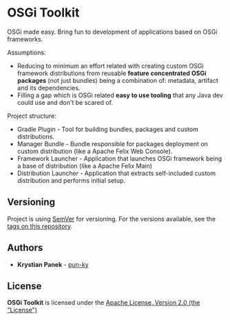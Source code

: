 # OSGi Toolkit

OSGi made easy. Bring fun to development of applications based on OSGi frameworks.

Assumptions:
 
* Reducing to minimum an effort related with creating custom OSGi framework distributions from reusable **feature concentrated OSGi packages** (not just bundles) being a combination of: metadata, artifact and its dependencies.
* Filling a gap which is OSGi related **easy to use tooling** that any Java dev could use and don't be scared of.

Project structure:

* Gradle Plugin - Tool for building bundles, packages and custom distributions.
* Manager Bundle - Bundle responsible for packages deployment on custom distribution (like a Apache Felix Web Console).
* Framework Launcher - Application that launches OSGi framework being a base of distribution (like a Apache Felix Main)
* Distribution Launcher - Application that extracts self-included custom distribution and performs initial setup.

## Versioning

Project is using [SemVer](http://semver.org/) for versioning. For the versions available, see the [tags on this repository](https://github.com/your/project/tags). 

## Authors

* **Krystian Panek** - [pun-ky](https://github.com/pun-ky)

## License

**OSGi Toolkit** is licensed under the [Apache License, Version 2.0 (the "License")](https://www.apache.org/licenses/LICENSE-2.0.txt)
